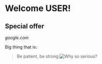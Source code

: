 # Welcome USER!

## Special offer

*google.com*

Big thing that is:
> Be patient, be strong
![Why so serious?](https://www.catster.com/wp-content/uploads/2017/08/A-fluffy-cat-looking-funny-surprised-or-concerned.jpg)
